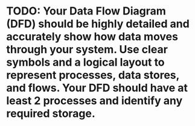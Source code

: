 # TODO: Your Data Flow Diagram (DFD) should be highly detailed and accurately show how data moves through your system. Use clear symbols and a logical layout to represent processes, data stores, and flows. Your DFD should have at least 2 processes and identify any required storage.